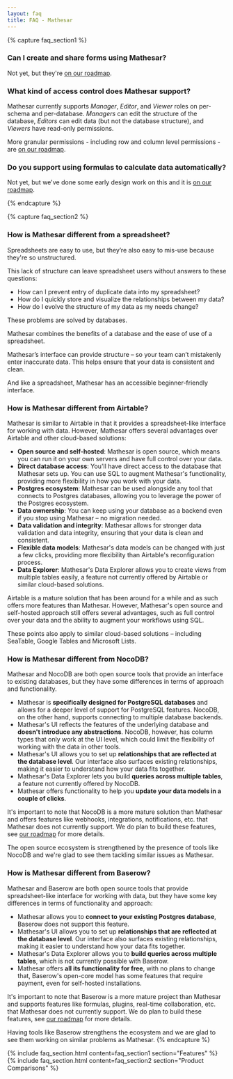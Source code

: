```yaml
---
layout: faq
title: FAQ - Mathesar
---
```


{% capture faq_section1 %}

### Can I create and share forms using Mathesar?

Not yet, but they're [on our roadmap](roadmap.html).

### What kind of access control does Mathesar support?

Mathesar currently supports *Manager*, *Editor*, and *Viewer* roles on per-schema and per-database. *Managers* can edit the structure of the database, *Editors* can edit data (but not the database structure), and *Viewers* have read-only permissions.

More granular permissions - including row and column level permissions - are [on our roadmap](roadmap.html).

### Do you support using formulas to calculate data automatically?

Not yet, but we've done some early design work on this and it is [on our roadmap](roadmap.html).

{% endcapture %}

{% capture faq_section2 %}

### How is Mathesar different from a spreadsheet?

Spreadsheets are easy to use, but they’re also easy to mis-use because they're so unstructured.

This lack of structure can leave spreadsheet users without answers to these questions:

- How can I prevent entry of duplicate data into my spreadsheet?
- How do I quickly store and visualize the relationships between my data?
- How do I evolve the structure of my data as my needs change?

These problems are solved by databases.

Mathesar combines the benefits of a database and the ease of use of a spreadsheet.

Mathesar’s interface can provide structure – so your team can’t mistakenly enter inaccurate data. This helps ensure that your data is consistent and clean.

And like a spreadsheet, Mathesar has an accessible beginner-friendly interface.

### How is Mathesar different from Airtable?
Mathesar is similar to Airtable in that it provides a spreadsheet-like interface for working with data. However, Mathesar offers several advantages over Airtable and other cloud-based solutions:

- **Open source and self-hosted**: Mathesar is open source, which means you can run it on your own servers and have full control over your data.
- **Direct database access**: You'll have direct access to the database that Mathesar sets up. You can use SQL to augment Mathesar's functionality, providing more flexibility in how you work with your data.
- **Postgres ecosystem**: Mathesar can be used alongside any tool that connects to Postgres databases, allowing you to leverage the power of the Postgres ecosystem.
- **Data ownership**: You can keep using your database as a backend even if you stop using Mathesar – no migration needed.
- **Data validation and integrity**: Mathesar allows for stronger data validation and data integrity, ensuring that your data is clean and consistent.
- **Flexible data models**: Mathesar's data models can be changed with just a few clicks, providing more flexibility than Airtable's reconfiguration process.
- **Data Explorer**: Mathesar's Data Explorer allows you to create views from multiple tables easily, a feature not currently offered by Airtable or similar cloud-based solutions.

Airtable is a mature solution that has been around for a while and as such offers more features than Mathesar. However, Mathesar's open source and self-hosted approach still offers several advantages, such as full control over your data and the ability to augment your workflows using SQL.

These points also apply to similar cloud-based solutions – including SeaTable, Google Tables and Microsoft Lists.

### How is Mathesar different from NocoDB?

Mathesar and NocoDB are both open source tools that provide an interface to existing databases, but they have some differences in terms of approach and functionality.

- Mathesar is **specifically designed for PostgreSQL databases** and allows for a deeper level of support for PostgreSQL features. NocoDB, on the other hand, supports connecting to multiple database backends.
- Mathesar's UI reflects the features of the underlying database and **doesn't introduce any abstractions**. NocoDB, however, has column types that only work at the UI level, which could limit the flexibility of working with the data in other tools.
- Mathesar's UI allows you to set up **relationships that are reflected at the database level**. Our interface also surfaces existing relationships, making it easier to understand how your data fits together.
- Mathesar's Data Explorer lets you build **queries across multiple tables**, a feature not currently offered by NocoDB.
- Mathesar offers functionality to help you **update your data models in a couple of clicks**.

It's important to note that NocoDB is a more mature solution than Mathesar and offers features like webhooks, integrations, notifications, etc. that Mathesar does not currently support. We do plan to build these features, see [our roadmap](roadmap.html) for more details.

The open source ecosystem is strengthened by the presence of tools like NocoDB and we're glad to see them tackling similar issues as Mathesar.

### How is Mathesar different from Baserow?

Mathesar and Baserow are both open source tools that provide spreadsheet-like interface for working with data, but they have some key differences in terms of functionality and approach:

- Mathesar allows you to **connect to your existing Postgres database**, Baserow does not support this feature.
- Mathesar's UI allows you to set up **relationships that are reflected at the database level**. Our interface also surfaces existing relationships, making it easier to understand how your data fits together.
- Mathesar's Data Explorer allows you to **build queries across multiple tables**, which is not currently possible with Baserow.
- Mathesar offers **all its functionality for free**, with no plans to change that, Baserow's open-core model has some features that require payment, even for self-hosted installations.

It's important to note that Baserow is a more mature project than Mathesar and supports features like formulas, plugins, real-time collaboration, etc. that Mathesar does not currently support. We do plan to build these features, see [our roadmap](roadmap.html) for more details.

Having tools like Baserow strengthens the ecosystem and we are glad to see them working on similar problems as Mathesar.
{% endcapture %}


{% include faq_section.html content=faq_section1 section="Features" %}
{% include faq_section.html content=faq_section2 section="Product Comparisons" %}
